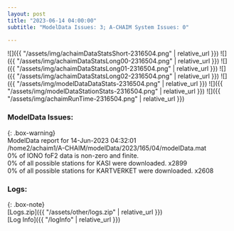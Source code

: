 ```yaml
---
layout: post
title: "2023-06-14 04:00:00"
subtitle: "ModelData Issues: 3; A-CHAIM System Issues: 0"

---
```


![]({{ "/assets/img/achaimDataStatsShort-2316504.png" | relative_url }})
![]({{ "/assets/img/achaimDataStatsLong00-2316504.png" | relative_url }})
![]({{ "/assets/img/achaimDataStatsLong01-2316504.png" | relative_url }})
![]({{ "/assets/img/achaimDataStatsLong02-2316504.png" | relative_url }})
![]({{ "/assets/img/modelDataDataStats-2316504.png" | relative_url }})
![]({{ "/assets/img/modelDataStationStats-2316504.png" | relative_url }})
![]({{ "/assets/img/achaimRunTime-2316504.png" | relative_url }})


### ModelData Issues:  
  
{: .box-warning}  
 ModelData report for 14-Jun-2023 04:32:01   
 /home2/achaim1/A-CHAIM/modelData/2023/165/04/modelData.mat   
 0% of IONO foF2 data is non-zero and finite.   
 0% of all possible stations for KASI were downloaded. x2899   
 0% of all possible stations for KARTVERKET were downloaded. x2608   
  


### Logs:  
  
{: .box-note}  
[Logs.zip]({{ "/assets/other/logs.zip" | relative_url }})  
[Log Info]({{ "/logInfo" | relative_url }})  
